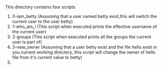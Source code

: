 This directory contains four scripts 
1. 0-iam_betty	(Assuming that a user named betty exist,this will switch the current user to the user betty)
2. 1-who_am_i	(This script when executed  prints the effective username of the current user)
3. 2-groups	(This script when executed prints all the groups the current user is part of)
4. 3-new_owner	(Assuming that a user betty exist and the file hello exist in you current working directory, this script will change 
                  the owner of hello file from it's current value to betty)
5. 
